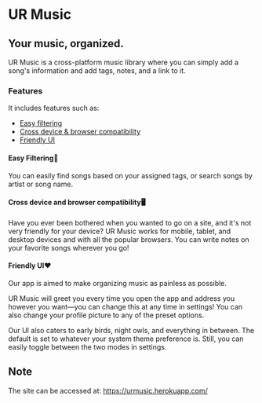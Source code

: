 # UR Music

## Your music, organized.

UR Music is a cross-platform music library where you can simply add a song's information and add tags, notes, and a link to it.

### Features

It includes features such as:

- [Easy filtering](#easy-filtering)
- [Cross device & browser compatibility](#cross-device-and-browser-compatibility)
- [Friendly UI](#friendly-ui)

#### Easy Filtering📶

You can easily find songs based on your assigned tags, or search songs by artist or song name. 

#### Cross device and browser compatibility🖥

Have you ever been bothered when you wanted to go on a site, and it's not very friendly for your device? UR Music works for mobile, tablet, and desktop devices and with all the popular browsers. You can write notes on your favorite songs wherever you go!

#### Friendly UI❤

Our app is aimed to make organizing music as painless as possible.

UR Music will greet you every time you open the app and address you however you want—you can change this at any time in settings! You can also change your profile picture to any of the preset options.

Our UI also caters to early birds, night owls, and everything in between. The default is set to whatever your system theme preference is. Still, you can easily toggle between the two modes in settings.

## Note

The site can be accessed at: https://urmusic.herokuapp.com/
